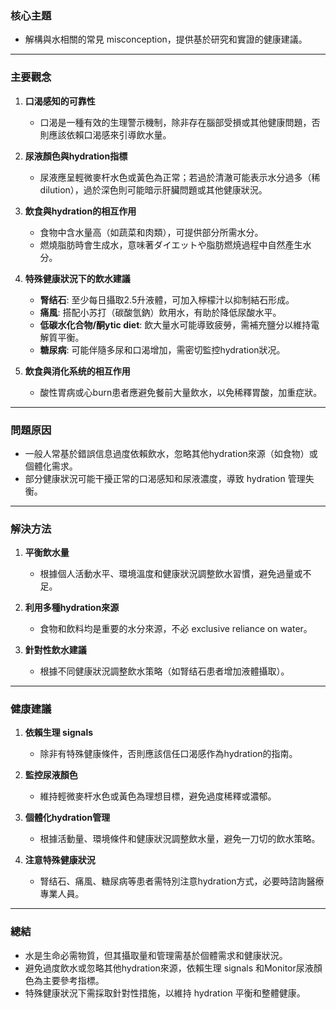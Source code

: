 ### 核心主題  
- 解構與水相關的常見 misconception，提供基於研究和實證的健康建議。  

---

### 主要觀念  
1. **口渴感知的可靠性**  
   - 口渴是一種有效的生理警示機制，除非存在腦部受損或其他健康問題，否則應該依賴口渴感來引導飲水量。  

2. **尿液顏色與hydration指標**  
   - 尿液應呈輕微麥杆水色或黃色為正常；若過於清澈可能表示水分過多（稀 dilution），過於深色則可能暗示肝臟問題或其他健康狀況。  

3. **飲食與hydration的相互作用**  
   - 食物中含水量高（如蔬菜和肉類），可提供部分所需水分。  
   - 燃燒脂肪時會生成水，意味著ダイエットや脂肪燃焼過程中自然產生水分。  

4. **特殊健康狀況下的飲水建議**  
   - **腎结石**: 至少每日攝取2.5升液體，可加入檸檬汁以抑制結石形成。  
   - **痛風**: 搭配小苏打（碳酸氫鈉）飲用水，有助於降低尿酸水平。  
   - **低碳水化合物/酮ytic diet**: 飲大量水可能導致疲勞，需補充鹽分以維持電解質平衡。  
   - **糖尿病**: 可能伴隨多尿和口渴增加，需密切監控hydration狀况。  

5. **飲食與消化系统的相互作用**  
   - 酸性胃病或心burn患者應避免餐前大量飲水，以免稀釋胃酸，加重症狀。  

---

### 問題原因  
- 一般人常基於錯誤信息過度依賴飲水，忽略其他hydration來源（如食物）或個體化需求。  
- 部分健康狀況可能干擾正常的口渴感知和尿液濃度，導致 hydration 管理失衡。  

---

### 解決方法  
1. **平衡飲水量**  
   - 根據個人活動水平、環境溫度和健康狀況調整飲水習慣，避免過量或不足。  

2. **利用多種hydration來源**  
   - 食物和飲料均是重要的水分來源，不必 exclusive reliance on water。  

3. **針對性飲水建議**  
   - 根據不同健康狀況調整飲水策略（如腎结石患者增加液體攝取）。  

---

### 健康建議  
1. **依賴生理 signals**  
   - 除非有特殊健康條件，否則應該信任口渴感作為hydration的指南。  

2. **監控尿液顏色**  
   - 維持輕微麥杆水色或黃色為理想目標，避免過度稀釋或濃郁。  

3. **個體化hydration管理**  
   - 根據活動量、環境條件和健康狀況調整飲水量，避免一刀切的飲水策略。  

4. **注意特殊健康狀況**  
   - 腎结石、痛風、糖尿病等患者需特別注意hydration方式，必要時諮詢醫療專業人員。  

---

### 總結  
- 水是生命必需物質，但其攝取量和管理需基於個體需求和健康狀況。  
- 避免過度飲水或忽略其他hydration來源，依賴生理 signals 和Monitor尿液顏色為主要參考指標。  
- 特殊健康狀況下需採取針對性措施，以維持 hydration 平衡和整體健康。